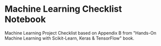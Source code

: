 # Machine Learning Checklist Notebook
Machine Learning Project Checklist based on Appendix B from "Hands-On Machine Learning with Scikit-Learn, Keras &amp; TensorFlow" book.
